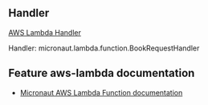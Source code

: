 ## Handler

[AWS Lambda Handler](https://docs.aws.amazon.com/lambda/latest/dg/java-handler.html)

Handler: micronaut.lambda.function.BookRequestHandler

## Feature aws-lambda documentation

- [Micronaut AWS Lambda Function documentation](https://micronaut-projects.github.io/micronaut-aws/latest/guide/index.html#lambda)

